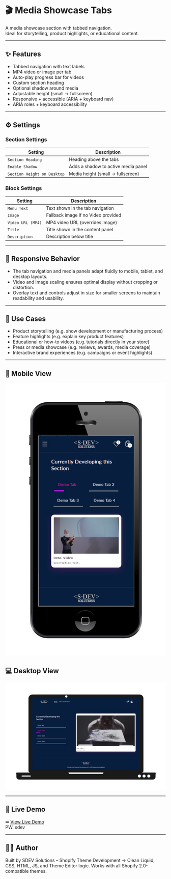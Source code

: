 # 🎬 Media Showcase Tabs

A media showcase section with tabbed navigation.  
Ideal for storytelling, product highlights, or educational content.

---

## ✨ Features
- Tabbed navigation with text labels
- MP4 video or image per tab
- Auto-play progress bar for videos
- Custom section heading
- Optional shadow around media
- Adjustable height (small → fullscreen)
- Responsive + accessible (ARIA + keyboard nav)
- ARIA roles + keyboard accessibility

---

## ⚙️ Settings

### Section Settings
| Setting                   | Description                                  |
|---------------------------|----------------------------------------------|
| `Section Heading`          | Heading above the tabs                      |
| `Enable Shadow`            | Adds a shadow to active media panel         |
| `Section Height on Desktop`| Media height (small → fullscreen)           |

### Block Settings
| Setting                    | Description                                 |
|----------------------------|---------------------------------------------|
| `Menu Text`                 | Text shown in the tab navigation           |
| `Image`                     | Fallback image if no Video provided        |
| `Video URL (MP4)`           | MP4 video URL (overrides image)            |
| `Title`                     | Title shown in the content panel           |
| `Description`               | Description below title                    |

---

## 📱 Responsive Behavior

- The tab navigation and media panels adapt fluidly to mobile, tablet, and desktop layouts.
- Video and image scaling ensures optimal display without cropping or distortion.
- Overlay text and controls adjust in size for smaller screens to maintain readability and usability.

---

## 🎯 Use Cases

- Product storytelling (e.g. show development or manufacturing process)
- Feature highlights (e.g. explain key product features)
- Educational or how-to videos (e.g. tutorials directly in your store)
- Press or media showcase (e.g. reviews, awards, media coverage)
- Interactive brand experiences (e.g. campaigns or event highlights)

---

## 📱 Mobile View  
![Mobile Screenshot](InteractiveMediaTabs_mobile.jpg)

## 💻 Desktop View  
![Desktop Screenshot](InteractiveMediaTabs_desktop.jpg)

---

## 🔗 Live Demo  
➡ [View Live Demo](https://testshopstefanegger.myshopify.com/products/interactive-media-tabs)  
PW: sdev

---

## 🧑‍💻 Author

Built by SDEV Solutions – Shopify Theme Development
→ Clean Liquid, CSS, HTML, JS, and Theme Editor logic.
Works with all Shopify 2.0-compatible themes.
